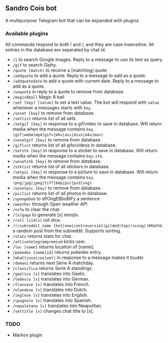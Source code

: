 ## Sandro Cois bot

A multipurpose Telegram bot that can be expanded with plugins.

### Available plugins

All commands respond to both ! and /, and they are case insensitive. All entries in the database are separated by chat id.

-   `/i` to search Google images. Reply to a message to use its text as query.
-   `/gif` to search Giphy.
-   `/quote [match]` to receive a [matching] quote
-   `/addquote` to add a quote. Reply to a message to add as a quote.
-   `/addquotedate` to add a quote with current date. Reply to a message to add as a quote.
-   `/unquote` in reply to a quote to remove from database.
-   `/magic8ball` Magic 8 ball
-   `/set [key] [value]` to set a text value. The bot will respond with `value` whenever a messages starts with `key`.
-   `/unset [key]` to remove from database.
-   `/setlist` returns list of all sets.
-   `/setgif [key]` in response to a gif/video to save in database. Will return media when the message contains `key.(gif|webm|mp4|gifv|mkv|avi|divx|m4v|mov)`.
-   `/unsetgif [key]` to remove from database.
-   `/giflist` returns list of all gifs/videos in database.
-   `/setstk [key]` in response to a sticker to save in database. Will return media when the message contains `key.stk`.
-   `/unsetstk [key]` to remove from database.
-   `/stklist` returns list of all stickers in database.
-   `/setpic [key]` in response to a picture to save in database. Will return media when the message contains `key.(png|jpg|jpeg|tiff|bmp|pic|psd|svg)`.
-   `/unsetpic [key]` to remove from database.
-   `/piclist` returns list of all photos in database.
-   `/spongebob` to sPOngEBboBiFy a sentence
-   `/weather` through Open weather API
-   `/nsfw` to clear the chat.
-   `/[x]gago` to generate [x] emojis.
-   `/roll [x]d[x]` roll dice.
-   `/r/subreddit_name [hot|new|controversial|gilded|top|rising]` returns a random post from the subreddit. Supports sorting.
-   `/stats` returns stats for chat.
-   `/attivatelegrampremium` kicks user.
-   `/loc [name]` returns location of [name].
-   `/pokedex [name|id]` returns pokedex entry.
-   `[what|cosa|cos|wat]` in response to a message makes it louder.
-   `/domani` returns next Serie A matchday.
-   `/classifica` returns Serie A standings.
-   `/gaelico [x]` translates into Gaelic.
-   `/tedesco [x]` translates into German.
-   `/francese [x]` translates into French.
-   `/olandese [x]` translates into Dutch.
-   `/inglese [x]` translates into English.
-   `/spagnolo [x]` translates into Spanish.
-   `/napoletano [x]` translates into Neapolitan.
-   `/settitle [x]` changes chat title to [x].

### TODO

-   Markov plugin
